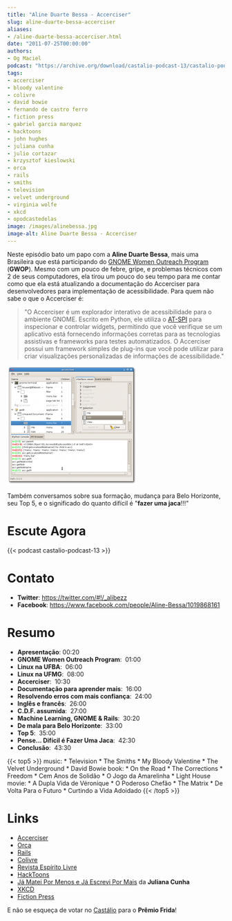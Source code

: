 ```yaml
---
title: "Aline Duarte Bessa - Accerciser"
slug: aline-duarte-bessa-accerciser
aliases:
- /aline-duarte-bessa-accerciser.html
date: "2011-07-25T00:00:00"
authors:
- Og Maciel
podcast: "https://archive.org/download/castalio-podcast-13/castalio-podcast-13.mp3"
tags:
- accerciser
- bloody valentine
- colivre
- david bowie
- fernando de castro ferro
- fiction press
- gabriel garcia marquez
- hacktoons
- john hughes
- juliana cunha
- julio cortazar
- krzysztof kieslowski
- orca
- rails
- smiths
- television
- velvet underground
- virginia wolfe
- xkcd
- opodcastedelas
image: /images/alinebessa.jpg
image-alt: Aline Duarte Bessa - Accerciser
---
```


Neste episódio bato um papo com a **Aline Duarte Bessa**, mais uma
Brasileira que está participando do [GNOME Women Outreach
Program](http://live.gnome.org/GnomeWomen/OutreachProgram2011)
(**GWOP**). Mesmo com um pouco de febre, gripe, e problemas técnicos com
2 de seus computadores, ela tirou um pouco do seu tempo para me contar
como que ela está atualizando a documentação do Accerciser para
desenvolvedores para implementação de acessibilidade. Para quem não sabe
o que o Accerciser é:

> \"O Accerciser é um explorador interativo de acessibilidade para o
> ambiente GNOME. Escrito em Python, ele utiliza o
> [AT-SPI](http://directory.fsf.org/at-spi.html) para inspecionar e
> controlar widgets, permitindo que você verifique se um aplicativo está
> fornecendo informações corretas para as tecnologias assistivas e
> frameworks para testes automatizados. O Accerciser possui um framework
> simples de plug-ins que você pode utilizar para criar visualizações
> personalizadas de informações de acessibilidade.\"

![Accerciser](/images/accerciser.png)

Também conversamos sobre sua formação, mudança para Belo Horizonte, seu
Top 5, e o significado do quanto difícil é \"**fazer uma jaca**!!!\"

# Escute Agora

{{< podcast castalio-podcast-13 >}}

# Contato

- **Twitter**: <https://twitter.com/#!/_alibezz>
- **Facebook**: <https://www.facebook.com/people/Aline-Bessa/1019868161>

# Resumo

- **Apresentação**: 00:20
- **GNOME Women Outreach Program**:  01:00
- **Linux na UFBA**:  06:00
- **Linux na UFMG**:  08:00
- **Accerciser**:  10:30
- **Documentação para aprender mais**:  16:00
- **Resolvendo erros com mais confiança**:  24:00
- **Inglês e francês**:  26:00
- **C.D.F. assumida**:  27:00
- **Machine Learning, GNOME & Rails**:  30:20
- **De mala para Belo Horizonte**:  33:00
- **Top 5**:  35:00
- **Pense\... Difícil é Fazer Uma Jaca**:  42:30
- **Conclusão**:  43:30

{{< top5 >}}
music:
    * Television
    * The Smiths
    * My Bloody Valentine
    * The Velvet Underground
    * David Bowie
book:
    * On the Road
    * The Corrections
    * Freedom
    * Cem Anos de Solidão
    * O Jogo da Amarelinha
    * Light House
movie:
    * A Dupla Vida de Véronique
    * O Poderoso Chefão
    * The Matrix
    * De Volta Para o Futuro
    * Curtindo a Vida Adoidado
{{< /top5 >}}

# Links

- [Accerciser](http://live.gnome.org/Accerciser)
- [Orca](http://live.gnome.org/Orca)
- [Rails](http://rubyonrails.org/)
- [Colivre](http://colivre.coop.br/)
- [Revista Espírito Livre](http://www.revista.espiritolivre.org/)
- [HackToons](http://hacktoon.com/)
- [Já Matei Por Menos e Já Escrevi Por
  Mais](http://mateipormenos.blogspot.com/) da **Juliana Cunha**
- [XKCD](http://xkcd.com/)
- [Fiction Press](http://www.fictionpress.com/)

E não se esqueça de votar
no [Castálio](http://premiofrida.org/por/projects/view/1424) para o
**Prêmio Frida**!

